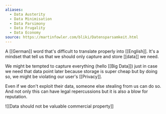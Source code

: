 ```yaml
---
aliases:
  - Data Austerity
  - Data Minimisation
  - Data Parsimony
  - Data Frugality
  - Data Economy
source: https://martinfowler.com/bliki/Datensparsamkeit.html
---
```


A [[German]] word that's difficult to translate properly into [[English]]. It's a mindset that tell us that we should only capture and store [[data]] we need.

We might be tempted to capture everything (hello [[Big Data]]) just in case we need that data point later because storage is super cheap but by doing so, we might be violating our user's [[Privacy]].

Even if we don't exploit their data, someone else stealing from us can do so. And not only this can have legal repercussions but it is also a blow for reputation.

![[Data should not be valuable commercial property]]

